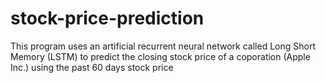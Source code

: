 # stock-price-prediction

This program uses an artificial recurrent neural network called Long Short Memory (LSTM) to predict the closing stock price of a coporation (Apple Inc.) using the past 60 days stock price
